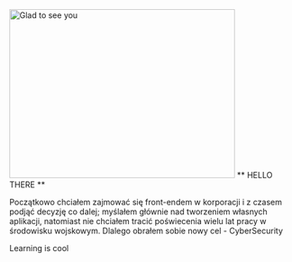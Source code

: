 <div> <img src="https://st3.depositphotos.com/7417846/15359/i/1600/depositphotos_153595838-stock-photo-human-being-futuristic-vision-vision.jpg" alt="Glad to see you" 
        width="400" height="300"> ** HELLO THERE ** </div>
      <padding: 400>
    <p>Początkowo chciałem zajmować się front-endem w korporacji i z czasem podjąć decyzję co dalej; myślałem głównie nad tworzeniem własnych aplikacji, 
        natomiast nie chciałem tracić poświecenia wielu lat pracy w środowisku wojskowym. Dlalego obrałem sobie nowy cel - CyberSecurity</p>
   <p>Learning is cool</p>
